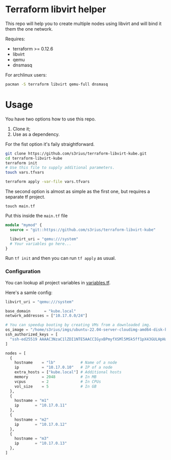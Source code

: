 # Terraform libvirt helper

This repo will help you to create multiple nodes using libvirt and will bind it them the one network.

Requires:
* terraform >= 0.12.6
* libvirt
* qemu
* dnsmasq

For archlinux users:

```bash
pacman -S terraform libvirt qemu-full dnsmasq
```

# Usage

You have two options how to use this repo.

1. Clone it;
2. Use as a dependency.

For the fist option it's faily straightforward. 

```bash
git clone https://github.com/s3rius/terraform-libvirt-kube.git
cd terraform-libvirt-kube
terraform init
# Use this file to supply additional parameters.
touch vars.tfvars

terraform apply -var-file vars.tfvars
```

The second option is almost as simple as the first one, but requires a separate tf project.

```
touch main.tf
```

Put this inside the `main.tf` file

```terraform
module "mymod" {
  source = "git::https://github.com/s3rius/terraform-libvirt-kube"

  libvirt_uri = "qemu:///system"
  # Your variables go here...
}
```

Run `tf init` and then you can run `tf apply` as usual.

### Configuration

You can lookup all project variables in [variables.tf](https://github.com/s3rius/terraform-libvirt-kube/blob/master/variables.tf).

Here's a samle config:

```terraform
libvirt_uri = "qemu:///system"

base_domain      = "kube.local"
network_addresses = ["10.17.0.0/24"]

# You can speedup booting by creating VMs from a downloaded img.
os_image = "/home/s3rius/imgs/ubuntu-22.04-server-cloudimg-amd64-disk-kvm.img"
ssh_authorized_keys = [
  "ssh-ed25519 AAAAC3NzaC1lZDI1NTE5AACCIGyxBPmyfXSMl5MSk5ff1pX43GULHpHandCb32P4nMid meme@example.com",
]

nodes = [
  {
    hostname    = "lb"           # Name of a node
    ip          = "10.17.0.10"   # IP of a node
    extra_hosts = ["kube.local"] # Additional hosts
    memory      = 2048           # In MB
    vcpus       = 2              # In CPUs
    vol_size    = 5              # In GB
  },
  {
    hostname = "m1"
    ip       = "10.17.0.11"
  },
  {
    hostname = "m2"
    ip       = "10.17.0.12"
  },
  {
    hostname = "m3"
    ip       = "10.17.0.13"
  },
]
```

